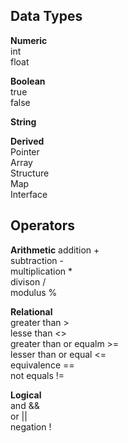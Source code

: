 ## Data Types

**Numeric**\
int\
float

**Boolean**\
true   
false

**String**

**Derived**\
Pointer\
Array\
Structure\
Map\
Interface

## Operators

**Arithmetic**
addition +  
subtraction -   
multiplication *    
divison /  
modulus %  

**Relational**\
greater than >  
lesse than <>  
greater than or equalm >=  
lesser than or equal <=  
equivalence ==  
not equals !=  

**Logical**\
and &&  
or ||  
negation !
